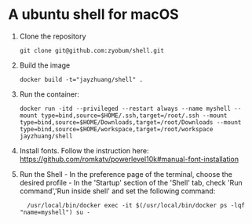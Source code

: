 # A ubuntu shell for macOS

  1. Clone the repository

         git clone git@github.com:zyobum/shell.git
  1. Build the image

         docker build -t="jayzhuang/shell" .
  1. Run the container:

         docker run -itd --privileged --restart always --name myshell --mount type=bind,source=$HOME/.ssh,target=/root/.ssh --mount type=bind,source=$HOME/Downloads,target=/root/Downloads --mount type=bind,source=$HOME/workspace,target=/root/workspace jayzhuang/shell
  1. Install fonts. Follow the instruction here: https://github.com/romkatv/powerlevel10k#manual-font-installation

  1. Run the Shell
    - In the preference page of the terminal, choose the desired profile
    - In the 'Startup' section of the 'Shell' tab, check 'Run command','Run inside shell' and set the following command:

           /usr/local/bin/docker exec -it $(/usr/local/bin/docker ps -lqf "name=myshell") su -
